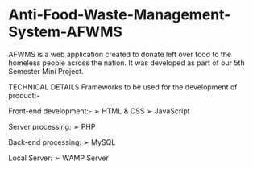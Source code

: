 # Anti-Food-Waste-Management-System-AFWMS
AFWMS is a web application created to donate left over food to the homeless people across the nation. It was developed as part of our 5th Semester Mini Project. 

TECHNICAL DETAILS 
Frameworks to be used for the development of product:-

Front-end development:-
➢ HTML & CSS
➢ JavaScript

Server processing: 
➢ PHP

Back-end processing: 
➢ MySQL

Local Server:
➢ WAMP Server

